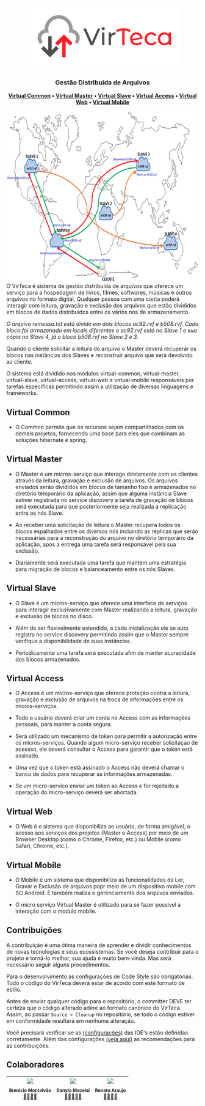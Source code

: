 <h1 align="center">
  <img src="docs/virteca-hor@3x.png" width="400">
</h1>

<h3 align="center">
    Gestão Distribuída de Arquivos
</h3>

<p align="center">
  <strong>
    <a href="#virtual-common">Virtual Common</a> •
    <a href="#virtual-master">Virtual Master</a> •
    <a href="#virtual-slave">Virtual Slave</a> •
    <a href="#virtual-access">Virtual Access</a> •
    <a href="#virtual-web">Virtual Web</a> •
    <a href="#virtual-mobile">Virtual Mobile</a>
  </strong>
</p>

<img src="docs/rv_mod.png" align="right"  height="450">

O VirTeca é sistema de gestão distribuída de arquivos que oferece um serviço para a hospedagem de livros, filmes, softwares, músicas e outros arquivos no formato digital. Qualquer pessoa com uma conta poderá interagir com leitura, gravação e exclusão dos arquivos que estão divididos em blocos de dados distribuídos entre os vários nós de armazenamento.

_O arquivo remessa.txt está divido em dois blocos ac92.rvf e b508.rvf. Cada bloco foi armazenado em locais diferentes o ac92.rvf está no Slave 1 e sua cópia no Slave 4, já o bloco b508.rvf no Slave 2 e 3._

Quando o cliente solicitar a leitura do arquivo o Master deverá recuperar os blocos nas instâncias dos Slaves e reconstruir arquivo que será devolvido ao cliente.

O sistema está dividido nos módulos virtual-common, virtual-master, virtual-slave, virtual-access, virtual-web e virtual-mobile responsáveis por tarefas específicas permitindo assim a utilização de diversas linguagens e frameworks.

## Virtual Common

- O Common permite que os recursos sejam compartilhados com os demais projetos, fornecendo uma base para eles que combinam as soluções hibernate e spring.

## Virtual Master

- O Master é um micros-serviço que interage diretamente com os clientes através da leitura, gravação e exclusão de arquivos. Os arquivos enviados serão divididos em blocos de tamanho fixo e armazenados no diretório temporário da aplicação, assim que alguma instância Slave estiver registrada no service discovery a tarefa de gravação de blocos será executada para que posteriormente seja realizada a replicação entre os nós Slave.

- Ao receber uma solicitação de leitura o Master recupera todos os blocos espalhados entre os diversos nós incluindo as réplicas que serão necessárias para a reconstrução do arquivo no diretório temporário da aplicação, após a entrega uma tarefa será responsável pela sua exclusão.

- Diariamente será executada uma tarefa que mantém uma estratégia para migração de blocos e balanceamento entre os nós Slaves.

## Virtual Slave

- O Slave é um micros-serviço que oferece uma interface de serviços para interagir exclusivamente com Master realizando a leitura, gravação e exclusão de blocos no disco.

- Além de ser flexivelmente estendido, a cada inicialização ele se auto registra no service discovery permitindo assim que o Master sempre verifique a disponibilidade de suas instâncias.

- Periodicamente uma tarefa será executada afim de manter acuracidade dos blocos armazenados.

## Virtual Access

- O Access é um micros-serviço que oferece proteção contra a leitura, gravação e exclusão de arquivos na troca de informações entre os micros-serviços.

- Todo o usuário deverá criar um conta no Access com as informações pessoais, para manter a conta segura.

- Será utilizado um mecanismo de token para permitir a autorização entre os micros-serviços. Quando algum micro-serviço receber solicitaçao de acessso, ele deverá consultar o Access para garantir que o token está assinado.

- Uma vez que o token está assinado o Access não deverá chamar o banco de dados para recuperar as informações armazenadas.

- Se um micro-servico enviar um token ao Access e for rejeitado a operação do micro-serviço deverá ser abortada.

## Virtual Web

- O Web é o sistema que disponibiliza ao usuário, de forma amigável, o acesso aos serviços dos projetos (Master e Access) por meio de um Browser Desktop (como o Chrome, Firefox, etc.) ou Mobile (como Safari, Chrome, etc.).

## Virtual Mobile

- O Mobile é um sistema que disponibiliza as funcionalidades de Ler, Gravar e Exclusão de arquivos popr meio de um dispositivo mobile com SO Android.
  E também realiza o gerenciamento dos arquivos enviados.

- O micro serviço Virtual Master é utilizado para se fazer possivel a interação com o modulo mobile.

## Contribuições

A contribuição é uma ótima maneira de aprender e dividir conhecimentos de novas tecnologias e seus ecossistemas. Se você deseja contribuir para o projeto e torná-lo melhor, sua ajuda é muito bem-vinda. Mas será necessário seguir alguns procedimentos.

Para o desenvolvimento as configurações de Code Style são obrigatórias. Todo o código do VirTeca deverá estar de acordo com este formato de estilo.

Antes de enviar qualquer código para o repositório, o committer DEVE ter certeza que o código alterado adere ao formato canônico do VirTeca. Assim, ao passar `Source > Cleanup` no repositório, se todo o código estiver em conformidade resultará em nenhuma alteração.

Você precisará verificar se as [(configurações)](../master/docs/ide.md#configuração-do-ambiente) das IDE's estão definidas corretamente. Além das configurações [(veja aqui)](../master/docs/CONTRIBUTING.md#como-contribuir) as recomendações para as contribuições.

## Colaboradores

<!-- ALL-CONTRIBUTORS-LIST:START - Do not remove or modify this section -->
<!-- prettier-ignore -->
| [<img src="https://avatars0.githubusercontent.com/u/6737144?s=460&v=4" width="100px;"/><br /><sub><b>Brenicio Montalvão</b></sub>](https://github.com/brenicio)<br /> <a href="#colaboradores" title="Documentation">📝</a><a href="#colaboradores" title="Tools">🔧</a><a href="#colaboradores" title="Construction">🚧</a><a href="#colaboradores" title="Reviewed Pull Requests">👀</a> | [<img src="https://avatars2.githubusercontent.com/u/8239569?s=460&v=4" width="100px;"/><br /><sub><b>Danylo Macelai</b></sub>](https://github.com/danylo-macelai)<br /> <a href="#colaboradores" title="Talks">📢</a><a href="#colaboradores" title="Documentation">📝</a><a href="#colaboradores" title="Tools">🔧</a><a href="#colaboradores" title="Construction">🚧</a><a href="#colaboradores" title="Reviewed Pull Requests">👀</a> | [<img src="https://avatars3.githubusercontent.com/u/1007389?s=400&v=4" width="100px;"/><br /><sub><b>Renato Araujo</b></sub>](https://github.com/orenatoaraujo)<br /> <a href="#colaboradores" title="Documentation">📝</a><a href="#colaboradores" title="Tools">🔧</a><a href="#colaboradores" title="Construction">🚧</a><a href="#colaboradores" title="Reviewed Pull Requests">👀</a> | 
| :---------------------------------------------------------------------------------------------------------------------------------------------------------: | :---------------------------------------------------------------------------------------------------------------------------------------------------------------------: | :-------------------------------------------------------------------------------------------------------------------------------------------------------------------: |

<!-- ALL-CONTRIBUTORS-LIST:END -->

